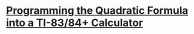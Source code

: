 # [Programming the Quadratic Formula into a TI-83/84+ Calculator](https://org.coloradomesa.edu/~mapierce2/quadratic/)

